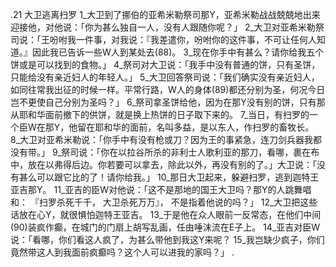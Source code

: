 .21 
大卫逃离扫罗 
1_大卫到了挪伯的亚希米勒祭司那Y，亚希米勒战战兢兢地出来迎接他，对他说：「你为甚么独自一人，没有人跟随你呢？」 2_大卫对亚希米勒祭司说：「王吩咐我一件事，对我说：『我差遣你，吩咐你的这件事，不可让任何人知道。』因此我已告诉一些W人到某处去(88)。 3_现在你手中有甚么？请你给我五个饼或是可以找到的食物。」 4_祭司对大卫说：「我手中没有普通的饼，只有圣饼，只能给没有亲近妇人的年轻人。」 5_大卫回答祭司说：「我们确实没有亲近妇人，如同往常我出征的时候一样。平常行路，W人的身体(89)都还分别为圣，何况今日岂不更使自己分别为圣吗？」 6_祭司拿圣饼给他，因为在那Y没有别的饼，只有那从耶和华面前撤下的供饼，就是换上热饼的日子取下来的。 
7_当日，有扫罗的一个臣W在那Y，他留在耶和华的面前，名叫多益，是以东人，作扫罗的畜牧长。 
8_大卫对亚希米勒说：「你手中有没有枪或刀？因为王的事紧急，连刀剑兵器我都没有带。」 9_祭司说：「你在以拉谷所杀的非利士人歌利亚的那刀，看哪，裹在布中，放在以弗得后边。你若要可以拿去，除此以外，再没有别的了。」大卫说：「没有甚么可以跟它比的了！请你给我。」 
10_那日大卫起来，躲避扫罗，逃到迦特王亚吉那Y。 11_亚吉的臣W对他说：「这不是那地的国王大卫吗？那Y的人跳舞唱和： 
『扫罗杀死千千， 
大卫杀死万万』， 
不是指着他说的吗？」 12_大卫把这些话放在心Y，就很惧怕迦特王亚吉。 13_于是他在众人眼前一反常态，在他们中间(90)装疯作癫，在城门的门扇上胡写乱画，任由唾沫流在E子上。 14_亚吉对臣W说：「看哪，你们看这人疯了，为甚么带他到我这Y来呢？ 15_我岂缺少疯子，你们竟然带这人到我面前疯癫吗？这个人可以进我的家吗？」 
 .